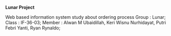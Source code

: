 **Lunar Project**

Web based information system study about ordering process
Group : Lunar; Class : IF-36-03;
Member : 
Alwan M Ubaidillah,
Keri Wisnu Nurhidayat,
Putri Febri Yanti,
Ryan Rynaldo;